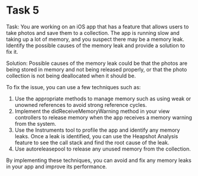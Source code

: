 # Task 5

Task: You are working on an iOS app that has a feature that allows users to take
photos and save them to a collection. The app is running slow and taking up a
lot of memory, and you suspect there may be a memory leak. Identify the possible
causes of the memory leak and provide a solution to fix it.

Solution: Possible causes of the memory leak could be that the photos are being
stored in memory and not being released properly, or that the photo collection
is not being deallocated when it should be.

To fix the issue, you can use a few techniques such as:

1. Use the appropriate methods to manage memory such as using weak or unowned
   references to avoid strong reference cycles.
2. Implement the didReceiveMemoryWarning method in your view controllers to
   release memory when the app receives a memory warning from the system.
3. Use the Instruments tool to profile the app and identify any memory leaks.
   Once a leak is identified, you can use the Heapshot Analysis feature to see
   the call stack and find the root cause of the leak.
4. Use autoreleasepool to release any unused memory from the collection.

By implementing these techniques, you can avoid and fix any memory leaks in your
app and improve its performance.
